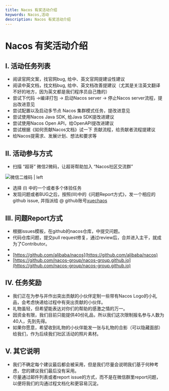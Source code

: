 ```yaml
---
title: Nacos 有奖活动介绍
keywords: Nacos,活动
description: Nacos 有奖活动介绍
---
```


# Nacos 有奖活动介绍

## I. 活动任务列表

* 阅读官网文案，找官网bug, 给中、英文官网提建设性建议
* 阅读中英文档，找文档bug, 给中、英文档改善提建议（尤其是关注英文翻译不好的地方，因为英文都是我们程序员自己撸的）
* 尝试下代码 ->编译打包 -> 启动Nacos server -> 停止Nacos server流程，提出改进意见
* 尝试配置以及启动多节点 Nacos 集群模式任务，提改进意见
* 尝试使用Nacos Java SDK, 给Java SDK提改进建议
* 尝试使用Nacos Open API，给OpenAPI提改进建议
* 尝试根据《如何贡献Nacos文档》试一下 贡献流程，给贡献者流程提建议
* 给Nacos提需求、发展计划、想法和要求等

## II. 活动参与方式

* 扫描 “超哥” 微信2微码，让超哥帮助加入 “Nacos社区交流群”
    
![微信二维码 | left](https://cdn.yuque.com/lark/0/2018/png/11189/1532004866850-5e03b901-6d76-4380-b7bf-66e227808bdc.png "")

* 选择 (I) 中的一个或者多个体验任务
* 发现问题或者BUG之后，按照(III)中的《问题Report方式》，发一个相应的 github issue, 并指派给 @ github账号[xuechaos](https://github.com/xuechaos)

## III. 问题Report方式

* 根据issues模板，在github的nacos仓库，中提交问题。
* 代码仓库问题，提交pull request修复，通过review后，合并进入主干，就成为了Contributor。
* 
* [https://github.com/alibaba/nacos](https://github.com/alibaba/nacos)
* [https://github.com/nacos-group/nacos-group.github.io](https://github.com/nacos-group/nacos-group.github.io)

## IV. 任务奖励

* 我们正在为参与并作出突出贡献的小伙伴定制一些带有Nacos Logo的小礼品，会考虑快递给过程中有突出贡献的小伙伴。
* 礼物虽轻，但希望能表达对你们的帮助的感激之情的万一。
* 因资金有限，我们目前只能提供40份礼品，所以我们这次限制报名参与人数为40人，先到先得。
* 如果你愿意，希望收到礼物的小伙伴能发一张与礼物的合影（可以隐藏面部）给我们，作为后续我们社区活动的照片素材。

## V. 其它说明

* 我们不确定每个建议最后都会被采用，但是我们尽量会说明我们基于何种考虑，您的建议我们最后没有采用。
* 尽量通过邮件列表或者report issue的方式，而不是在微信群里report问题，以便将我们的沟通过程文档化和更容易沉淀。

